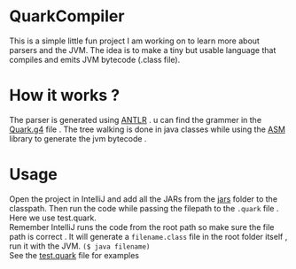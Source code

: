 # QuarkCompiler
This is a simple little fun project I am working on to learn more about parsers and the JVM. The idea is to make a tiny but usable language that compiles and emits JVM bytecode (.class file).

# How it works ?
The parser is generated using  [ANTLR](https://www.antlr.org/) . u can find the grammer in the [Quark.g4](/src/Quark.g4) file . The tree walking is done in java classes while using the [ASM](https://asm.ow2.io/) library to generate the jvm bytecode .

# Usage
Open the project in IntelliJ and add all the JARs from the [jars](jars/) folder to the classpath. Then run the code while passing the filepath to the `.quark` file . Here we use test.quark. 
<br>Remember IntelliJ runs the code from the root path so make sure the file path is correct . It will generate a  `filename.class` file in the root folder itself , run it with the JVM. `($ java filename)` 
<br> See the [test.quark](quarks) file for examples

